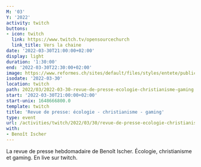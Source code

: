 ```yaml
---
M: '03'
Y: '2022'
activity: twitch
buttons:
- icon: twitch
  link: https://www.twitch.tv/opensourcechurch
  link_title: Vers la chaine
date: '2022-03-30T21:00:00+02:00'
display: light
duration: '1:30:00'
end: '2022-03-30T22:30:00+02:00'
image: https://www.reformes.ch/sites/default/files/styles/entete/public/data/images/comm/257/Beno%C3%AEt%20Ischer.jpg
isodate: '2022-03-30'
location: twitch
path: 2022/03/2022-03-30-revue-de-presse-ecologie-christianisme-gaming.md
start: '2022-03-30T21:00:00+02:00'
start-unix: 1648666800.0
template: twitch
title: 'Revue de presse: écologie - christianisme - gaming'
type: event
url: /activities/twitch/2022/03/30/revue-de-presse-ecologie-christianisme-gaming
with:
- Benoît Ischer
---
```

La revue de presse hebdomadaire de Benoît Ischer. Écologie, christianisme et gaming. En live sur twitch.